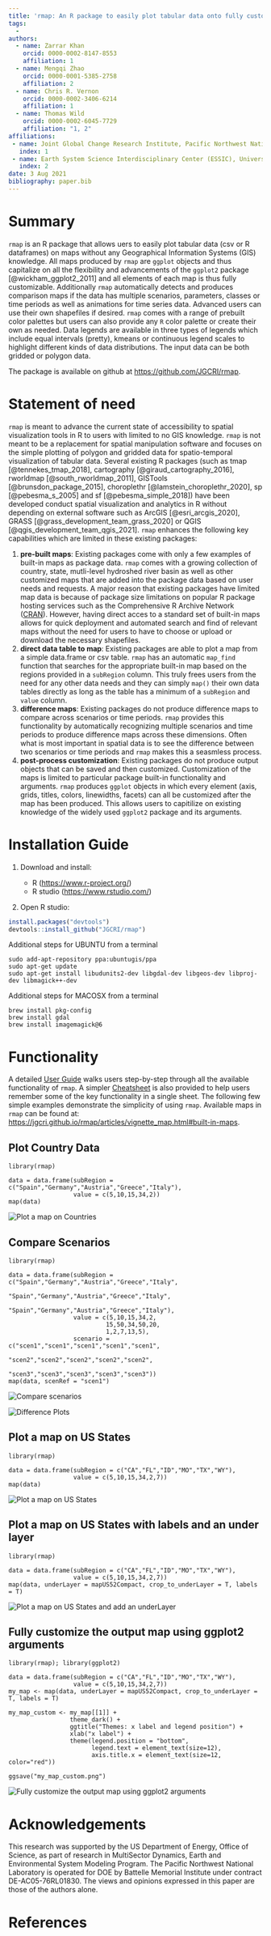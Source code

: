 ```yaml
---
title: 'rmap: An R package to easily plot tabular data onto fully customizable built-in and user-defined maps.'
tags:
  - 
authors:
  - name: Zarrar Khan
    orcid: 0000-0002-8147-8553
    affiliation: 1
  - name: Mengqi Zhao
    orcid: 0000-0001-5385-2758
    affiliation: 2 
  - name: Chris R. Vernon
    orcid: 0000-0002-3406-6214
    affiliation: 1  
  - name: Thomas Wild
    orcid: 0000-0002-6045-7729
    affiliation: "1, 2"
affiliations:
 - name: Joint Global Change Research Institute, Pacific Northwest National Laboratory, College Park, MD, USA
   index: 1
 - name: Earth System Science Interdisciplinary Center (ESSIC), University of Maryland, College Park, MD, USA
   index: 2
date: 3 Aug 2021
bibliography: paper.bib
---
```


# Summary
`rmap` is an R package that allows uers to easily plot tabular data (csv or R dataframes) on maps without any Geographical Information Systems (GIS) knowledge. All maps produced by `rmap` are `ggplot` objects and thus capitalize on all the flexibility and advancements of the `ggplot2` package [@wickham_ggplot2_2011] and all elements of each map is thus fully customizable. Additionally `rmap` automatically detects and produces comparison maps if the data has multiple scenarios, parameters, classes or time periods as well as animations for time series data. Advanced users can use their own shapefiles if desired. `rmap` comes with a range of prebuilt color palettes but users can also provide any `R` color palette or create their own as needed. Data legends are available in three types of legends which include equal intervals (pretty), kmeans or continuous legend scales to highlight different kinds of data distributions. The input data can be both gridded or polygon data. 

The package is available on github at https://github.com/JGCRI/rmap.

# Statement of need
`rmap` is meant to advance the current state of accessibility to spatial visualization tools in R to users with limited to no GIS knowledge. `rmap` is not meant to be a replacement for spatial manipulation software and focuses on the simple plotting of polygon and gridded data for spatio-temporal visualization of tabular data. Several existing R packages (such as tmap [@tennekes_tmap_2018], cartography [@giraud_cartography_2016], rworldmap [@south_rworldmap_2011], GISTools [@brunsdon_package_2015], choroplethr [@lamstein_choroplethr_2020], sp [@pebesma_s_2005] and sf [@pebesma_simple_2018]) have been developed conduct spatial visualization and analytics in R without depending on external software such as ArcGIS [@esri_arcgis_2020], GRASS [@grass_development_team_grass_2020] or QGIS [@qgis_development_team_qgis_2021]. `rmap` enhances the following key capabilities which are limited in these existing packages:

1. **pre-built maps**: Existing packages come with only a few examples of built-in maps as package data. `rmap` comes with a growing collection of  country, state, mutli-level hydroshed river basin as well as other customized maps that are added into the package data based on user needs and requests. A major reason that existing packages have limited map data is because of package size limitations on popular R package hosting services such as the Comprehensive R Archive Network ([CRAN](https://cran.r-project.org/)). However, having direct acces to a standard set of built-in maps allows for quick deployment and automated search and find of relevant maps without the need for users to have to choose or upload or download the necessary shapefiles. 
2. **direct data table to map**: Existing packages are able to plot a map from a simple data.frame or csv table. `rmap` has an automatic `map_find` function that searches for the appropriate built-in map based on the regions provided in a `subRegion` column. This truly frees users from the need for any other data needs and they can simply `map()` their own data tables directly as long as the table has a minimum of a `subRegion` and `value` column. 
3. **difference maps**: Existing packages do not produce difference maps to compare across scenarios or time periods. `rmap` provides this functionality by automatically recognizing multiple scenarios and time periods to produce difference maps across these dimensions. Often what is most important in spatial data is to see the difference between two scenarios or time periods and `rmap` makes this a seasmless process.
4. **post-process customization**: Existing packages do not produce output objects that can be saved and then customized. Customization of the maps is limited to particular package built-in functionality and arguments. `rmap` produces `ggplot` objects in which every element (axis, grids, titles, colors, linewidths, facets) can all be customized after the map has been produced. This allows users to capitilize on existing knowledge of the widely used `ggplot2` package and its arguments.


# Installation Guide

1. Download and install:
    - R (https://www.r-project.org/)
    - R studio (https://www.rstudio.com/)  
    
    
2. Open R studio:

```r
install.packages("devtools")
devtools::install_github("JGCRI/rmap")
```

Additional steps for UBUNTU from a terminal
```
sudo add-apt-repository ppa:ubuntugis/ppa
sudo apt-get update
sudo apt-get install libudunits2-dev libgdal-dev libgeos-dev libproj-dev libmagick++-dev
```

Additional steps for MACOSX from a terminal
```
brew install pkg-config
brew install gdal
brew install imagemagick@6
```

# Functionality

A detailed [User Guide](https://jgcri.github.io/rmap/articles/vignette_map.html) walks users step-by-step through all the available functionality of `rmap`. A simpler [Cheatsheet](https://jgcri.github.io/rmap/cheatsheet.pdf) is also provided to help users remember some of the key functionality in a single sheet. The following few simple examples demonstrate the simplicity of using `rmap`. Available maps in `rmap` can be found at: https://jgcri.github.io/rmap/articles/vignette_map.html#built-in-maps.

## Plot Country Data

```
library(rmap)

data = data.frame(subRegion = c("Spain","Germany","Austria","Greece","Italy"),
                  value = c(5,10,15,34,2))
map(data)
```

![Plot a map on Countries](mapCountries.png)

## Compare Scenarios

```
library(rmap)

data = data.frame(subRegion = c("Spain","Germany","Austria","Greece","Italy",
								"Spain","Germany","Austria","Greece","Italy",
								"Spain","Germany","Austria","Greece","Italy"),
                  value = c(5,10,15,34,2,
				           15,50,34,50,20,
						   1,2,7,13,5),
				  scenario = c("scen1","scen1","scen1","scen1","scen1",
							   "scen2","scen2","scen2","scen2","scen2",
							   "scen3","scen3","scen3","scen3","scen3"))
map(data, scenRef = "scen1")
```

![Compare scenarios](mapScenarios.png)

![Difference Plots](mapScenariosDiff.png)

## Plot a map on US States

```
library(rmap)

data = data.frame(subRegion = c("CA","FL","ID","MO","TX","WY"),
                  value = c(5,10,15,34,2,7))
map(data)
```

![Plot a map on US States](mapUS.png)

## Plot a map on US States with labels and an under layer

```
library(rmap)

data = data.frame(subRegion = c("CA","FL","ID","MO","TX","WY"),
                  value = c(5,10,15,34,2,7))
map(data, underLayer = mapUS52Compact, crop_to_underLayer = T, labels = T)
```

![Plot a map on US States and add an underLayer](mapUScompact.png)

## Fully customize the output map using ggplot2 arguments

```
library(rmap); library(ggplot2)

data = data.frame(subRegion = c("CA","FL","ID","MO","TX","WY"),
                  value = c(5,10,15,34,2,7))
my_map <- map(data, underLayer = mapUS52Compact, crop_to_underLayer = T, labels = T)

my_map_custom <- my_map[[1]] +
				 theme_dark() +
				 ggtitle("Themes: x label and legend position") +
				 xlab("x label") +
				 theme(legend.position = "bottom",
					   legend.text = element_text(size=12),
					   axis.title.x = element_text(size=12, color="red"))

ggsave("my_map_custom.png")

```

![Fully customize the output map using ggplot2 arguments](mapUSCompactCustom.png)

# Acknowledgements
This research was supported by the US Department of Energy, Office of Science, as part of research in MultiSector Dynamics, Earth and Environmental System Modeling Program. The Pacific Northwest National Laboratory is operated for DOE by Battelle Memorial Institute under contract DE-AC05-76RL01830. The views and opinions expressed in this paper are those of the authors alone.

# References
